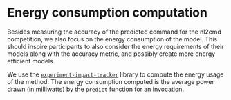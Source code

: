 # Energy consumption computation

Besides measuring the accuracy of the predicted command for the nl2cmd competition, we also focus 
on the energy consumption of the model. This should inspire participants to also consider the 
energy requirements of their models along with the accuracy metric, and possibly create more energy
efficient models.

We use the [`experiment-impact-tracker`](https://github.com/Breakend/experiment-impact-tracker) library to compute
the energy usage of the method. The energy consumption computed is the average power drawn (in milliwatts) by the `predict` function
for an invocation.
